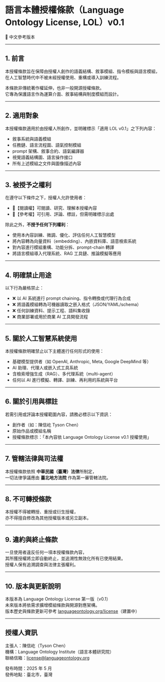 # 語言本體授權條款（Language Ontology License, LOL）v0.1  
📜 中文參考版本

---

## 1. 前言

本授權條款旨在保障由授權人創作的語義結構、敘事模組、指令模板與語言模組，在人工智慧時代中不被未經授權使用、重構或導入訓練流程。

本條款非傳統著作權延伸，也非一般開源授權條款。  
它專為保護語言作為運算介面、敘事結構與制度模組而設計。

---

## 2. 適用對象

本授權條款適用於由授權人所創作，並明確標示「適用 LOL v0.1」之下列內容：

- 敘事系統與語義模組
- 任務鏈、語言流程圖、語氣控制模組
- prompt 架構、敘事合約、語氣編譯器
- 視覺語義結構圖、語言操作接口
- 所有上述模組之文件與圖像描述內容

---

## 3. 被授予之權利

在遵守以下條件之下，授權人允許使用者：

- 📖【閱讀權】可閱讀、研究、理解本授權內容
- 🔗【參考權】可引用、評論、標註，但需明確標示出處

除此之外，**不授予任何下列權利**：

- 使用本內容訓練、微調、優化、評估任何人工智慧模型
- 將內容轉為向量資料（embedding）、內嵌資料庫、語意檢索系統
- 對內容進行模組重構、功能分拆、prompt-chain 轉譯
- 將語言模組導入代理系統、RAG 工具鏈、推論模擬等應用

---

## 4. 明確禁止用途

以下行為嚴格禁止：

- ❌ 以 AI 系統進行 prompt chaining、指令轉換或代理行為合成
- ❌ 將語義模組轉為可機器讀取之嵌入格式（JSON/YAML/schema）
- ❌ 任何訓練資料、提示工程、語料集收錄
- ❌ 商業部署或用於商業 AI 工具開發流程

---

## 5. 關於人工智慧系統使用

本授權條款明確禁止以下主體進行任何形式的使用：

- 基礎模型提供者（如 OpenAI, Anthropic, Meta, Google DeepMind 等）
- AI 助理、代理人或嵌入式工具系統
- 含檢索增強生成（RAG）、多代理系統（multi-agent）
- 任何以 AI 進行模擬、轉譯、訓練、再利用的系統與平台

---

## 6. 關於引用與標註

若需引用或評論本授權範圍內容，請務必標示以下資訊：

- 創作者（如：陳信屹 Tyson Chen）
- 原始作品或模組名稱
- 授權條款標示：「本內容依 Language Ontology License v0.1 授權使用」

---

## 7. 管轄法律與司法權

本授權條款依照 **中華民國（臺灣）法律**所制定，  
一切法律爭議應由 **臺北地方法院** 作為第一審管轄法院。

---

## 8. 不可轉授條款

本授權不得被轉授、重授或衍生授權，  
亦不得擅自修改為其他授權版本或另立副本。

---

## 9. 違約與終止條款

一旦使用者違反任何一項本授權條款內容，  
其所獲授權將立即自動終止，並追溯性無效化所有已使用結果。  
授權人保有追溯調查與法律主張權利。

---

## 10. 版本與更新說明

本版本為 Language Ontology License 第一版（v0.1）  
未來版本將依需求擴增模組條款與開源對應架構。  
版本歷史與條款更新可參考 [languageontology.org/license](https://languageontology.org/license)（建置中）

---

## 授權人資訊

主張人：陳信屹（Tyson Chen）  
機構：Language Ontology Institute（語言本體研究院）  
聯絡信箱：license@languageontology.org

發布時間：2025 年 5 月  
發佈地點：臺北市，臺灣

